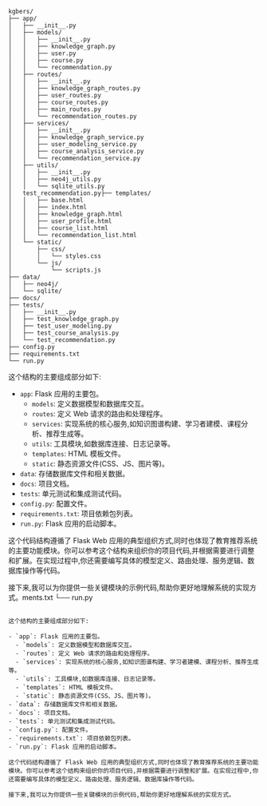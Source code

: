 ```
kgbers/
├── app/
│   ├── __init__.py
│   ├── models/
│   │   ├── __init__.py
│   │   ├── knowledge_graph.py
│   │   ├── user.py
│   │   ├── course.py
│   │   └── recommendation.py
│   ├── routes/
│   │   ├── __init__.py
│   │   ├── knowledge_graph_routes.py
│   │   ├── user_routes.py
│   │   ├── course_routes.py
│   │   ├── main_routes.py
│   │   └── recommendation_routes.py
│   ├── services/
│   │   ├── __init__.py
│   │   ├── knowledge_graph_service.py
│   │   ├── user_modeling_service.py
│   │   ├── course_analysis_service.py
│   │   └── recommendation_service.py
│   ├── utils/
│   │   ├── __init__.py
│   │   ├── neo4j_utils.py
│   │   └── sqlite_utils.py
│   test_recommendation.py├── templates/
│   │   ├── base.html
│   │   ├── index.html
│   │   ├── knowledge_graph.html
│   │   ├── user_profile.html
│   │   ├── course_list.html
│   │   └── recommendation_list.html
│   └── static/
│       ├── css/
│       │   └── styles.css
│       └── js/
│           └── scripts.js
├── data/
│   ├── neo4j/
│   └── sqlite/
├── docs/
├── tests/
│   ├── __init__.py
│   ├── test_knowledge_graph.py
│   ├── test_user_modeling.py
│   ├── test_course_analysis.py
│   └── test_recommendation.py
├── config.py
├── requirements.txt
└── run.py
```

这个结构的主要组成部分如下:

- `app`: Flask 应用的主要包。
  - `models`: 定义数据模型和数据库交互。
  - `routes`: 定义 Web 请求的路由和处理程序。
  - `services`: 实现系统的核心服务,如知识图谱构建、学习者建模、课程分析、推荐生成等。
  - `utils`: 工具模块,如数据库连接、日志记录等。
  - `templates`: HTML 模板文件。
  - `static`: 静态资源文件(CSS、JS、图片等)。
- `data`: 存储数据库文件和相关数据。
- `docs`: 项目文档。
- `tests`: 单元测试和集成测试代码。
- `config.py`: 配置文件。
- `requirements.txt`: 项目依赖包列表。
- `run.py`: Flask 应用的启动脚本。

这个代码结构遵循了 Flask Web 应用的典型组织方式,同时也体现了教育推荐系统的主要功能模块。你可以参考这个结构来组织你的项目代码,并根据需要进行调整和扩展。在实现过程中,你还需要编写具体的模型定义、路由处理、服务逻辑、数据库操作等代码。

接下来,我可以为你提供一些关键模块的示例代码,帮助你更好地理解系统的实现方式。ments.txt
└── run.py

```

这个结构的主要组成部分如下:

- `app`: Flask 应用的主要包。
  - `models`: 定义数据模型和数据库交互。
  - `routes`: 定义 Web 请求的路由和处理程序。
  - `services`: 实现系统的核心服务,如知识图谱构建、学习者建模、课程分析、推荐生成等。
  - `utils`: 工具模块,如数据库连接、日志记录等。
  - `templates`: HTML 模板文件。
  - `static`: 静态资源文件(CSS、JS、图片等)。
- `data`: 存储数据库文件和相关数据。
- `docs`: 项目文档。
- `tests`: 单元测试和集成测试代码。
- `config.py`: 配置文件。
- `requirements.txt`: 项目依赖包列表。
- `run.py`: Flask 应用的启动脚本。

这个代码结构遵循了 Flask Web 应用的典型组织方式,同时也体现了教育推荐系统的主要功能模块。你可以参考这个结构来组织你的项目代码,并根据需要进行调整和扩展。在实现过程中,你还需要编写具体的模型定义、路由处理、服务逻辑、数据库操作等代码。

接下来,我可以为你提供一些关键模块的示例代码,帮助你更好地理解系统的实现方式。
```
